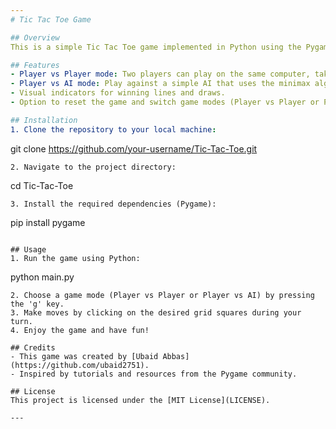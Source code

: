 ```yaml
---
# Tic Tac Toe Game

## Overview
This is a simple Tic Tac Toe game implemented in Python using the Pygame library. The game allows two players to take turns marking spaces in a 3x3 grid until one player wins or the board is full (resulting in a draw).

## Features
- Player vs Player mode: Two players can play on the same computer, taking turns to make their moves.
- Player vs AI mode: Play against a simple AI that uses the minimax algorithm to make strategic moves.
- Visual indicators for winning lines and draws.
- Option to reset the game and switch game modes (Player vs Player or Player vs AI).

## Installation
1. Clone the repository to your local machine:
   ```
   git clone https://github.com/your-username/Tic-Tac-Toe.git
   ```
2. Navigate to the project directory:
   ```
   cd Tic-Tac-Toe
   ```
3. Install the required dependencies (Pygame):
   ```
   pip install pygame
   ```

## Usage
1. Run the game using Python:
   ```
   python main.py
   ```
2. Choose a game mode (Player vs Player or Player vs AI) by pressing the 'g' key.
3. Make moves by clicking on the desired grid squares during your turn.
4. Enjoy the game and have fun!

## Credits
- This game was created by [Ubaid Abbas](https://github.com/ubaid2751).
- Inspired by tutorials and resources from the Pygame community.

## License
This project is licensed under the [MIT License](LICENSE).

---
```

